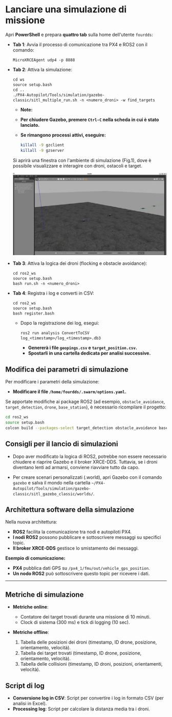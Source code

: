 # Lanciare una simulazione di missione

Apri **PowerShell** e prepara **quattro tab** sulla home dell'utente `fourdds`:
   - **Tab 1**: Avvia il processo di comunicazione tra PX4 e ROS2 con il comando:

     ```
     MicroXRCEAgent udp4 -p 8888
     ```

   - **Tab 2**: Attiva la simulazione:

     ```
     cd ws
     source setup.bash
     cd ..
     ./PX4-Autopilot/Tools/simulation/gazebo-classic/sitl_multiple_run.sh -n <numero_droni> -w find_targets
     ```

     - **Note:**

      - **Per chiudere Gazebo, premere `Ctrl-C` nella scheda in cui è stato lanciato.**
      - **Se rimangono processi attivi, eseguire:**

        ```bash
        killall -9 gzclient
        killall -9 gzserver
        ```

      Si aprirà una finestra con l'ambiente di simulazione (Fig.1), dove è possibile visualizzare e interagire con droni, ostacoli e target.

      ![Fig.1 – Ambiente di simulazione Gazebo Classic](images/simulazione_GazeboClassic.png)


   - **Tab 3**: Attiva la logica dei droni (flocking e obstacle avoidance):

     ```
     cd ros2_ws
     source setup.bash
     bash run.sh -n <numero_droni>
     ```

   - **Tab 4**: Registra i log e converti in CSV:

     ```
     cd ros2_ws
     source setup.bash
     bash register.bash
     ```

     - Dopo la registrazione dei log, esegui:
       ```
       ros2 run analysis ConvertToCSV log_<timestamp>/log_<timestamp>.db3
       ```
       - **Genererà i file `geopings.csv` e `target_position.csv`.**
       - **Spostarli in una cartella dedicata per analisi successive.**
## Modifica dei parametri di simulazione

Per modificare i parametri della simulazione:

- **Modificare il file `/home/fourdds/.swarm/options.yaml`.**

Se apportate modifiche ai package ROS2 (ad esempio, `obstacle_avoidance`, `target_detection`, `drone`, `base_station`), è necessario ricompilare il progetto:

```bash
cd ros2_ws
source setup.bash
colcon build --packages-select target_detection obstacle_avoidance base_station drone
```

## Consigli per il lancio di simulazioni

- Dopo aver modificato la logica di ROS2, potrebbe non essere necessario chiudere e riaprire Gazebo e il broker XRCE-DDS. Tuttavia, se i droni diventano lenti ad armarsi, conviene riavviare tutto da capo.

- Per creare scenari personalizzati (.world), apri Gazebo con il comando `gazebo` e salva il mondo nella cartella `~/PX4-Autopilot/Tools/simulation/gazebo-classic/sitl_gazebo_classic/worlds/`.

## Architettura software della simulazione

Nella nuova architettura:

- **ROS2** facilita la comunicazione tra nodi e autopiloti PX4.
- **I nodi ROS2** possono pubblicare e sottoscrivere messaggi su specifici topic.
- **Il broker XRCE-DDS** gestisce lo smistamento dei messaggi.

**Esempio di comunicazione:**

- **PX4** pubblica dati GPS su `/px4_1/fmu/out/vehicle_gps_position`.
- **Un nodo ROS2** può sottoscrivere questo topic per ricevere i dati.

---

## Metriche di simulazione

- **Metriche online**:

  - Contatore dei target trovati durante una missione di 10 minuti.
  - Clock di sistema (300 ms) e tick di logging (10 sec).

- **Metriche offline**:

  1. Tabella delle posizioni dei droni (timestamp, ID drone, posizione, orientamento, velocità).
  2. Tabella dei target trovati (timestamp, ID drone, posizione, orientamento, velocità).
  3. Tabella delle collisioni (timestamp, ID droni, posizioni, orientamenti, velocità).

## Script di log

- **Conversione log in CSV**: Script per convertire i log in formato CSV (per analisi in Excel).
- **Processing log**: Script per calcolare la distanza media tra i droni.

